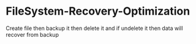 # FileSystem-Recovery-Optimization
Create file then backup it then delete it and if undelete it then data will recover from backup
